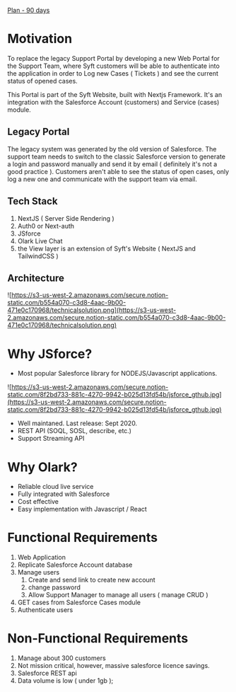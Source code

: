 [Plan - 90 days ](https://www.notion.so/1ff889aa534b4d369c9e69f5c4034eeb)

# Motivation

To replace the legacy Support Portal by developing a new Web Portal for the Support Team, where Syft customers will be able to authenticate into the application in order to Log new Cases ( Tickets ) and see the current status of opened cases. 

This Portal is part of the Syft Website, built with Nextjs Framework. It's an integration with the Salesforce Account (customers) and Service (cases) module. 

## Legacy Portal

The legacy system was generated by the old version of Salesforce. The support team needs to switch to the classic Salesforce version to generate a login and password manually and send it by email ( definitely it's not a good practice ). Customers aren't able to see the status of open cases, only log a new one and communicate with the support team via email. 

## Tech Stack

1. NextJS ( Server Side Rendering ) 
2. Auth0 or Next-auth
3. JSforce
4. Olark Live Chat
5. the View layer is an extension of Syft's Website ( NextJS and TailwindCSS )

## Architecture

![https://s3-us-west-2.amazonaws.com/secure.notion-static.com/b554a070-c3d8-4aac-9b00-471e0c170968/technicalsolution.png](https://s3-us-west-2.amazonaws.com/secure.notion-static.com/b554a070-c3d8-4aac-9b00-471e0c170968/technicalsolution.png)

# Why JSforce?

- Most popular Salesforce library for NODEJS/Javascript applications.

![https://s3-us-west-2.amazonaws.com/secure.notion-static.com/8f2bd733-881c-4270-9942-b025d13fd54b/jsforce_gthub.jpg](https://s3-us-west-2.amazonaws.com/secure.notion-static.com/8f2bd733-881c-4270-9942-b025d13fd54b/jsforce_gthub.jpg)

- Well maintaned. Last release: Sept 2020.
- REST API (SOQL, SOSL, describe, etc.)
- Support Streaming API

# Why Olark?

- Reliable cloud live service
- Fully integrated with Salesforce
- Cost effective
- Easy implementation with Javascript / React

# Functional Requirements

1. Web Application
2. Replicate Salesforce Account database
3. Manage users
    1. Create and send link to create new account
    2. change password
    3. Allow Support Manager to manage all users ( manage CRUD )
4. GET cases from Salesforce Cases module
5. Authenticate users

# Non-Functional Requirements

1. Manage about 300 customers
2. Not mission critical, however, massive salesforce licence savings.
3. Salesforce REST api 
4. Data volume is low ( under 1gb );
